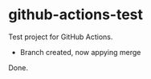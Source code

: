 # github-actions-test

Test project for GitHub Actions.

- Branch created, now appying merge

Done.
